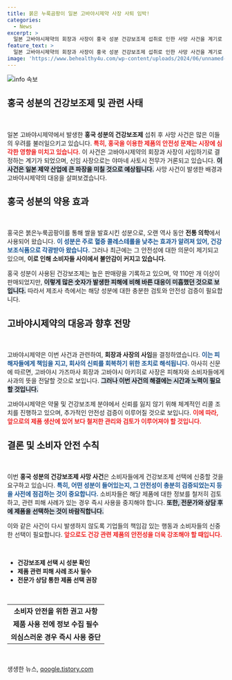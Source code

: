 ```yaml
---
title: 붉은 누룩곰팡이 일본 고바야시제약 사장 사퇴 임박!
categories:
  - News
excerpt: >
  일본 고바야시제약의 회장과 사장이 홍국 성분 건강보조제 섭취로 인한 사망 사건을 계기로 사임하게 됐습니다. 신임 사장 후보로는 야마네 사토시가 거론되며, 피해 사례는 100명에 달하는 가운데 정확한 원인은 여전히 미궁에 빠졌습니다. 클릭해 자세히 알아보세요!
feature_text: >
  일본 고바야시제약의 회장과 사장이 홍국 성분 건강보조제 섭취로 인한 사망 사건을 계기로 사임하게 됐습니다. 신임 사장 후보로는 야마네 사토시가 거론되며, 피해 사례는 100명에 달하는 가운데 정확한 원인은 여전히 미궁에 빠졌습니다. 클릭해 자세히 알아보세요!
image: 'https://www.behealthy4u.com/wp-content/uploads/2024/06/unnamed-file.png'
---
```


<p><img src="https://www.behealthy4u.com/wp-content/uploads/2024/06/unnamed-file.png" alt="info 속보" /></p>

<h2 data-ke-size="size26">홍국 성분의 건강보조제 및 관련 사태</h2>

<p data-ke-size="size16">&nbsp;</p>

<p>일본 고바야시제약에서 발생한 <b>홍국 성분의 건강보조제</b> 섭취 후 사망 사건은 많은 이들의 우려를 불러일으키고 있습니다. <b><span style="color: #ee2323;">특히, 홍국을 이용한 제품의 안전성 문제는 시장에 심각한 영향을 미치고 있습니다.</span></b> 이 사건은 고바야시제약의 회장과 사장이 사임하기로 결정하는 계기가 되었으며, 신임 사장으로는 야마네 사토시 전무가 거론되고 있습니다. <b><span style="background-color: #21538527;">이 사건은 일본 제약 산업에 큰 파장을 미칠 것으로 예상됩니다.</span></b> 사망 사건이 발생한 배경과 고바야시제약의 대응을 살펴보겠습니다.</p>

<h2 data-ke-size="size26">홍국 성분의 약용 효과</h2>

<p data-ke-size="size16">&nbsp;</p>

<p>홍국은 붉은누룩곰팡이를 통해 쌀을 발효시킨 성분으로, 오랜 역사 동안 <b>전통 의학</b>에서 사용되어 왔습니다. <b><span style="color: #1a5490;">이 성분은 주로 혈중 콜레스테롤을 낮추는 효과가 알려져 있어, 건강보조식품으로 각광받아 왔습니다.</span></b> 그러나 최근에는 그 안전성에 대한 의문이 제기되고 있으며, <b><span style="ee2323;">이로 인해 소비자들 사이에서 불안감이 커지고 있습니다.</span></b></p>

<p>홍국 성분이 사용된 건강보조제는 높은 판매량을 기록하고 있으며, 약 110만 개 이상이 판매되었지만, <b><span style="background-color: #21538527;">이렇게 많은 숫자가 발생한 피해에 비해 바른 대응이 미흡했던 것으로 보입니다.</span></b> 따라서 제조사 측에서는 해당 성분에 대한 충분한 검토와 안전성 검증이 필요합니다.</p>

<h2 data-ke-size="size26">고바야시제약의 대응과 향후 전망</h2>

<p data-ke-size="size16">&nbsp;</p>

<p>고바야시제약은 이번 사건과 관련하여, <b>회장과 사장의 사임</b>을 결정하였습니다. <b><span style="color: #1a5490;">이는 피해자들에게 책임을 지고, 회사의 신뢰를 회복하기 위한 조치로 해석됩니다.</span></b> 아사히 신문에 따르면, 고바야시 가즈마사 회장과 고바야시 아키히로 사장은 피해자와 소비자들에게 사과의 뜻을 전달할 것으로 보입니다. <b><span style="background-color: #21538527;">그러나 이번 사건의 해결에는 시간과 노력이 필요할 것입니다.</span></b></p>

<p>고바야시제약은 약물 및 건강보조제 분야에서 신뢰를 잃지 않기 위해 체계적인 리콜 조치를 진행하고 있으며, 추가적인 안전성 검증이 이루어질 것으로 보입니다. <b><span style="color: #ee2323;">이에 따라, 앞으로의 제품 생산에 있어 보다 철저한 관리와 검토가 이루어져야 할 것입니다.</span></b></p>

<h2 data-ke-size="size26">결론 및 소비자 안전 수칙</h2>

<p data-ke-size="size16">&nbsp;</p>

<p>이번 <b>홍국 성분의 건강보조제 사망 사건</b>은 소비자들에게 건강보조제 선택에 신중할 것을 요구하고 있습니다. <b><span style="color: #1a5490;">특히, 어떤 성분이 들어있는지, 그 안전성이 충분히 검증되었는지 등을 사전에 점검하는 것이 중요합니다.</span></b> 소비자들은 해당 제품에 대한 정보를 철저히 검토하고, 관련 피해 사례가 있는 경우 즉시 사용을 중지해야 합니다. <b><span style="background-color: #21538527;">또한, 전문가와 상담 후에 제품을 선택하는 것이 바람직합니다.</span></b></p>

<p>이와 같은 사건이 다시 발생하지 않도록 기업들의 책임감 있는 행동과 소비자들의 신중한 선택이 필요합니다. <b><span style="color: #ee2323;">앞으로도 건강 관련 제품의 안전성을 더욱 강조해야 할 때입니다.</span></b></p>

<p data-ke-size="size16">&nbsp;</p>

<ul>
<li><b>건강보조제 선택 시 성분 확인</b></li>
<li><b>제품 관련 피해 사례 조사 필수</b></li>
<li><b>전문가 상담 통한 제품 선택 권장</b></li>
</ul>

<p data-ke-size="size16">&nbsp;</p>

<table style="width: 100%;">
<tr>
<td style="text-align: center; height: 17px;"><b>소비자 안전을 위한 권고 사항</b></td>
</tr>
<tr>
<td style="text-align: center; height: 17px;"><b>제품 사용 전에 정보 수집 필수</b></td>
</tr>
<tr>
<td style="text-align: center; height: 17px;"><b>의심스러운 경우 즉시 사용 중단</b></td>
</tr>
</table> 

<p data-ke-size="size16">&nbsp;</p>
생생한 뉴스, <a href="https://qoogle.tistory.com" rel="dofollow">qoogle.tistory.com</a>


